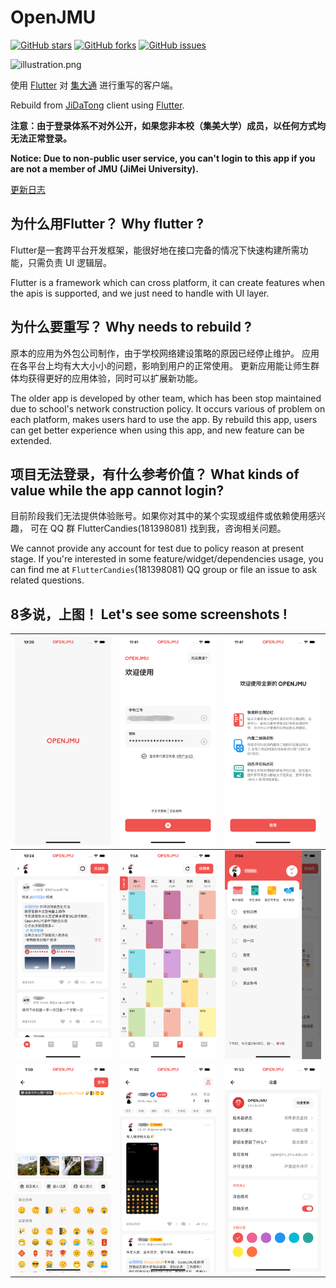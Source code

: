 # OpenJMU

[![GitHub stars](https://img.shields.io/github/stars/openjmu/OpenJMU)](https://github.com/openjmu/OpenJMU/stargazers)
[![GitHub forks](https://img.shields.io/github/forks/openjmu/OpenJMU)](https://github.com/openjmu/OpenJMU/network)
[![GitHub issues](https://img.shields.io/github/issues/openjmu/OpenJMU)](https://github.com/openjmu/OpenJMU/issues)

![illustration.png](https://i.loli.net/2020/02/15/BIwubHMLk3DRqfj.png)

使用 [Flutter](https://flutter.dev/) 对 [集大通](http://99.jmu.edu.cn/) 进行重写的客户端。

Rebuild from [JiDaTong](http://99.jmu.edu.cn/) client using [Flutter](https://flutter.dev/).

**注意：由于登录体系不对外公开，如果您非本校（集美大学）成员，以任何方式均无法正常登录。**

**Notice: Due to non-public user service, you can't login to this app
if you are not a member of JMU (JiMei University).**

[更新日志](CHANGELOG.md)

## 为什么用Flutter？ Why flutter ?

Flutter是一套跨平台开发框架，能很好地在接口完备的情况下快速构建所需功能，只需负责 UI 逻辑层。

Flutter is a framework which can cross platform,
it can create features when the apis is supported, and we just need to handle with UI layer.

## 为什么要重写？ Why needs to rebuild ?

原本的应用为外包公司制作，由于学校网络建设策略的原因已经停止维护。
应用在各平台上均有大大小小的问题，影响到用户的正常使用。
更新应用能让师生群体均获得更好的应用体验，同时可以扩展新功能。

The older app is developed by other team,
which has been stop maintained due to school's network construction policy.
It occurs various of problem on each platform, makes users hard to use the app.
By rebuild this app, users can get better experience when using this app,
and new feature can be extended.

## 项目无法登录，有什么参考价值？ What kinds of value while the app cannot login?

目前阶段我们无法提供体验账号。如果你对其中的某个实现或组件或依赖使用感兴趣，
可在 QQ 群 FlutterCandies(181398081) 找到我，咨询相关问题。

We cannot provide any account for test due to policy reason at present stage.
If you're interested in some feature/widget/dependencies usage,
you can find me at `FlutterCandies`(181398081) QQ group or file an issue to ask related questions.

## 8多说，上图！ Let's see some screenshots !

| ![](screenshots/1.png) | ![](screenshots/2.png) | ![](screenshots/3.png) |
| ---------------------- | ---------------------- | ---------------------- |
| ![](screenshots/4.png) | ![](screenshots/5.png) | ![](screenshots/6.png) |
| ![](screenshots/7.png) | ![](screenshots/8.png) | ![](screenshots/9.png) |
